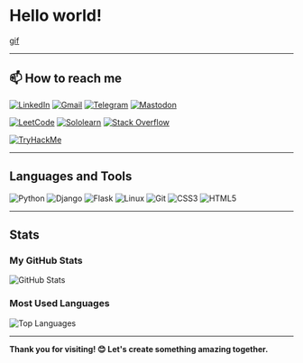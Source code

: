 # Hello world! 

[gif](https://raw.githubusercontent.com/7oSkaaa/7oSkaaa/refs/heads/main/Images/about_me.gif)

---

## 📫 How to reach me
[![LinkedIn](https://img.shields.io/badge/LinkedIn-blue?logo=linkedin)](https://linkedin.com/in/yourusername) 
[![Gmail](https://img.shields.io/badge/Gmail-red?logo=gmail)](mailto:yourmail@gmail.com) 
[![Telegram](https://img.shields.io/badge/Telegram-blue?logo=telegram)](https://t.me/yourusername) 
[![Mastodon](https://img.shields.io/badge/Mastodon-purple?logo=mastodon)](https://mastodon.social/@yourusername)

[![LeetCode](https://img.shields.io/badge/LeetCode-orange?logo=leetcode)](https://leetcode.com/yourusername) 
[![Sololearn](https://img.shields.io/badge/SoloLearn-green?logo=sololearn)](https://sololearn.com/profile/yourusername) 
[![Stack Overflow](https://img.shields.io/badge/StackOverflow-lightgrey?logo=stackoverflow)](https://stackoverflow.com/users/youruserid)

[![TryHackMe](https://img.shields.io/badge/TryHackMe-darkgreen?logo=tryhackme)](https://tryhackme.com/p/yourusername)

---

## Languages and Tools
![Python](https://img.shields.io/badge/-Python-black?logo=python&logoColor=yellow)
![Django](https://img.shields.io/badge/-Django-green?logo=django&logoColor=white)
![Flask](https://img.shields.io/badge/-Flask-black?logo=flask)
![Linux](https://img.shields.io/badge/-Linux-yellow?logo=linux&logoColor=black)
![Git](https://img.shields.io/badge/-Git-orange?logo=git&logoColor=white)
![CSS3](https://img.shields.io/badge/-CSS3-blue?logo=css3)
![HTML5](https://img.shields.io/badge/-HTML5-orange?logo=html5)

---

## Stats

### **My GitHub Stats**
![GitHub Stats](https://github-readme-stats.vercel.app/api?username=yourusername&show_icons=true&theme=radical)

### **Most Used Languages**
![Top Languages](https://github-readme-stats.vercel.app/api/top-langs/?username=yourusername&layout=compact&theme=radical)

---

**Thank you for visiting! 😊 Let's create something amazing together.**
